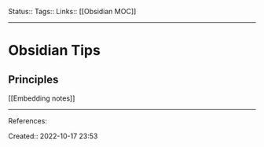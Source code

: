 Status:: 
Tags:: 
Links:: [[Obsidian MOC]]
___
# Obsidian Tips
## Principles
[[Embedding notes]]

___
References:

Created:: 2022-10-17 23:53